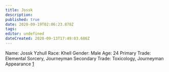 ```yaml
---
title: Jossk
description: 
published: true
date: 2020-09-19T02:06:23.878Z
tags: 
editor: undefined
dateCreated: 2020-09-13T17:49:03.686Z
---
```


Name: Jossk Yzhull Race: Khell Gender: Male Age: 24 Primary Trade: Elemental Sorcery, Journeyman Secondary Trade: Toxicology, Journeyman Appearance [1](http://ploughsl.deviantart.com/art/Wolf-Dragon-250934688)